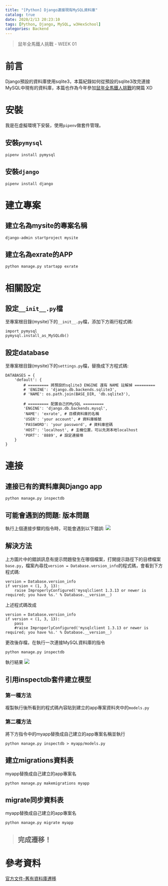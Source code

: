 ```yaml
---
title: "[Python] Django連接現有MySQL資料庫"
catalog: true
date: 2020/2/13 20:23:10
tags: [Python, Django, MySQL, w3HexSchool]
categories: Backend
---
```


>鼠年全馬鐵人挑戰 - WEEK 01

<!-- toc -->
# 前言
Django預設的資料庫使用sqlite3，本篇紀錄如何從預設的sqlite3改完連接MySQL中現有的資料庫，本篇也作為今年參加[鼠年全馬鐵人挑戰](https://www.hexschool.com/2019/11/14/2019-11-14-w3Hexschool-2020-challenge/)的開篇 XD
<!--more--> 
# 安裝
我是在虛擬環境下安裝，使用`pipenv`做套件管理。
## 安裝`pymysql`
```python=
pipenv install pymysql
```
## 安裝`django`
```python=
pipenv install django
```
# 建立專案
## 建立名為mysite的專案名稱
```python=
django-admin startproject mysite
```
## 建立名為exrate的APP
```python=
python manage.py startapp exrate
```
# 相關設定
## 設定`__init__.py`檔
至專案根目錄(mysite)下的`__init__.py`檔，添加下方兩行程式碼:
```python=
import pymysql
pymysql.install_as_MySQLdb()
```
## 設定database
至專案根目錄(mysite)下的`settings.py`檔，替換成下方程式碼:
```python=
DATABASES = {
    'default': {
        # ========= 將預設的sqlite3 ENGINE 還有 NAME 註解掉 =========
        # 'ENGINE': 'django.db.backends.sqlite3',
        # 'NAME': os.path.join(BASE_DIR, 'db.sqlite3'),
        
        # ========= 配置自己的MySQL =========
        'ENGINE': 'django.db.backends.mysql',
        'NAME': 'exrate', # 目標資料庫的名稱
        'USER': 'your account', # 資料庫帳號
        'PASSWORD': 'your password', # 資料庫密碼
        'HOST': 'localhost', # 主機位置，可以先測本地localhost
        'PORT': '8889', # 設定連接埠
    }
}
```
# 連接
## 連接已有的資料庫與Django app
```python=
python manage.py inspectdb
```
## 可能會遇到的問題: 版本問題
執行上個連接步驟的指令時，可能會遇到以下錯誤:
![](https://i.imgur.com/KlqOKAD.png)
## 解決方法
上方圖片中的錯誤訊息有提示問題發生在哪個檔案，打開提示路徑下的目標檔案`base.py`，檔案內尋找`version = Database.version_info`的程式碼，會看到下方程式碼:
```python=
version = Database.version_info
if version < (1, 3, 13):
    raise ImproperlyConfigured('mysqlclient 1.3.13 or newer is required; you have %s.' % Database.__version__)
```
上述程式碼改成
```python=
version = Database.version_info
if version < (1, 3, 13):
    pass
    #raise ImproperlyConfigured('mysqlclient 1.3.13 or newer is required; you have %s.' % Database.__version__)
```
更改後存檔，在執行一次連接MySQL資料庫的指令
```python=
python manage.py inspectdb
```
執行結果
![](https://i.imgur.com/3Lps7zZ.png)
## 引用inspectdb套件建立模型
### 第一種方法
複製執行後所看到的程式碼內容貼到建立的app專案資料夾中的`models.py`

### 第二種方法
將下方指令中的myapp替換成自己建立的app專案名稱並執行
```python=
python manage.py inspectdb > myapp/models.py 
```
## 建立migrations資料表
myapp替換成自己建立的app專案名
```python=
python manage.py makemigrations myapp
```
## migrate同步資料表
myapp替換成自己建立的app專案名
```python=
python manage.py migrate myapp
```


> ##  完成遷移！

# 參考資料
[官方文件-舊有資料庫遷移](https://docs.djangoproject.com/en/3.0/howto/legacy-databases/)